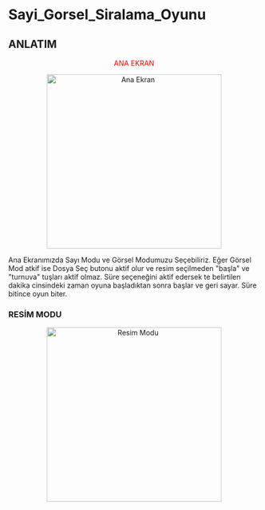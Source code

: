 # Sayi_Gorsel_Siralama_Oyunu

## ANLATIM

<p align="center" style="color:red;">ANA EKRAN</p>

<p align="center">
  <img src="https://i.hizliresim.com/DVn5WM.png" width="350" title="Ana Ekran">
</p>

Ana Ekranımızda Sayı Modu ve Görsel Modumuzu Seçebiliriz. 
Eğer Görsel Mod atkif ise Dosya Seç butonu aktif olur ve resim seçilmeden "başla" ve "turnuva" tuşları aktif olmaz.
Süre seçeneğini aktif edersek te belirtilen dakika cinsindeki zaman oyuna başladıktan sonra başlar ve geri sayar. Süre bitince oyun biter.



### RESİM MODU
<p align="center">
  <img src="https://i.hizliresim.com/jFgIEB.png" width="350" title="Resim Modu">
</p>

